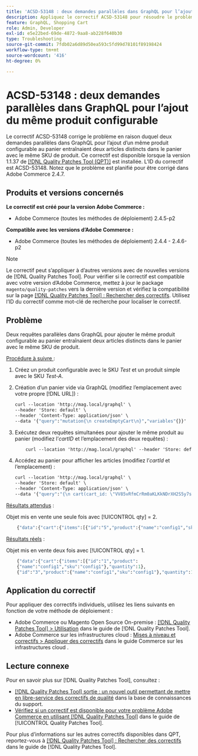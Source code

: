 ```yaml
---
title: 'ACSD-53148 : deux demandes parallèles dans GraphQL pour l’ajout du même produit configurable'
description: Appliquez le correctif ACSD-53148 pour résoudre le problème d’Adobe Commerce où deux demandes parallèles dans GraphQL pour l’ajout d’un même produit configurable au panier entraînaient deux éléments distincts du panier avec le même SKU de produit.
feature: GraphQL, Shopping Cart
role: Admin, Developer
exl-id: e5e22bed-69de-4872-9aa8-ab228f640b30
type: Troubleshooting
source-git-commit: 7fdb02a6d89d50ea593c5fd99d78101f89198424
workflow-type: tm+mt
source-wordcount: '416'
ht-degree: 0%

---
```


# ACSD-53148 : deux demandes parallèles dans GraphQL pour l’ajout du même produit configurable

Le correctif ACSD-53148 corrige le problème en raison duquel deux demandes parallèles dans GraphQL pour l’ajout d’un même produit configurable au panier entraînaient deux articles distincts dans le panier avec le même SKU de produit. Ce correctif est disponible lorsque la version 1.1.37 de [[!DNL Quality Patches Tool (QPT)]](https://experienceleague.adobe.com/en/docs/commerce-operations/tools/quality-patches-tool/quality-patches-tool-to-self-serve-quality-patches) est installée. L’ID du correctif est ACSD-53148. Notez que le problème est planifié pour être corrigé dans Adobe Commerce 2.4.7.

## Produits et versions concernés

**Le correctif est créé pour la version Adobe Commerce :**

* Adobe Commerce (toutes les méthodes de déploiement) 2.4.5-p2

**Compatible avec les versions d’Adobe Commerce :**

* Adobe Commerce (toutes les méthodes de déploiement) 2.4.4 - 2.4.6-p2

>[!NOTE]
>
>Le correctif peut s’appliquer à d’autres versions avec de nouvelles versions de [!DNL Quality Patches Tool]. Pour vérifier si le correctif est compatible avec votre version d’Adobe Commerce, mettez à jour le package `magento/quality-patches` vers la dernière version et vérifiez la compatibilité sur la page [[!DNL Quality Patches Tool] : Rechercher des correctifs](https://experienceleague.adobe.com/tools/commerce-quality-patches/index.html). Utilisez l’ID du correctif comme mot-clé de recherche pour localiser le correctif.

## Problème

Deux requêtes parallèles dans GraphQL pour ajouter le même produit configurable au panier entraînaient deux articles distincts dans le panier avec le même SKU de produit.

<u>Procédure à suivre </u> :

1. Créez un produit configurable avec le SKU *Test* et un produit simple avec le SKU *Test-A*.
1. Création d’un panier vide via GraphQL (modifiez l’emplacement avec votre propre [!DNL URL]) :

   ```GraphQL
   curl --location 'http://mag.local/graphql' \
   --header 'Store: default' \
   --header 'Content-Type: application/json' \
   --data '{"query":"mutation{\n createEmptyCart\n}","variables"{}}'
   ```

1. Exécutez deux requêtes simultanées pour ajouter le même produit au panier (modifiez l’*cartID* et l’emplacement des deux requêtes) :

   ```GraphQL
       curl --location 'http://mag.local/graphql' --header 'Store: default' --header 'Content-Type: application/json' --data '{"query":"mutation($cartId: String!, $preSku: String!, $preParentSku: String!) {\r\n addConfigurableProductsToCart(\r\n input: {\r\n cart_id: $cartId\r\n cart_items: [\r\n {\r\n parent_sku: $preParentSku\r\n data: {\r\n quantity: 1\r\n sku: $preSku\r\n }\r\n }\r\n ]\r\n }\r\n ) {\r\n cart {\r\n items {\r\n id\r\n product {\r\n name\r\n sku\r\n }\r\n quantity\r\n \r\n prices {\r\n price {\r\n value\r\n currency\r\n }\r\n }\r\n ... on ConfigurableCartItem {\r\n configurable_options {\r\n option_label\r\n value_label\r\n }\r\n }\r\n }\r\n total_quantity\r\n prices {\r\n grand_total {\r\n value\r\n currency\r\n }\r\n discounts {\r\n amount {\r\n value\r\n currency\r\n }\r\n label\r\n }\r\n subtotal_excluding_tax {\r\n value\r\n currency\r\n }\r\n } \r\n }\r\n }\r\n}","variables":{"cartId":"VV85vRfmCrRm0aKLKkNDrXH2S5y7sSpf","preParentSku":"Test","preSku":"Test-A"}}' & curl --location 'http://mag.local/graphql' --header 'Store: default' --header 'Content-Type: application/json' --data '{"query":"mutation($cartId: String!, $preSku: String!, $preParentSku: String!) {\r\n addConfigurableProductsToCart(\r\n input: {\r\n cart_id: $cartId\r\n cart_items: [\r\n {\r\n parent_sku: $preParentSku\r\n data: {\r\n quantity: 1\r\n sku: $preSku\r\n }\r\n }\r\n ]\r\n }\r\n ) {\r\n cart {\r\n items {\r\n id\r\n product {\r\n name\r\n sku\r\n }\r\n quantity\r\n \r\n prices {\r\n price {\r\n value\r\n currency\r\n }\r\n }\r\n ... on ConfigurableCartItem {\r\n configurable_options {\r\n option_label\r\n value_label\r\n }\r\n }\r\n }\r\n total_quantity\r\n prices {\r\n grand_total {\r\n value\r\n currency\r\n }\r\n discounts {\r\n amount {\r\n value\r\n currency\r\n }\r\n label\r\n }\r\n subtotal_excluding_tax {\r\n value\r\n currency\r\n }\r\n } \r\n }\r\n }\r\n}","variables":{"cartId":"VV85vRfmCrRm0aKLKkNDrXH2S5y7sSpf","preParentSku":"Test","preSku":"Test-A"}}'
   ```

1. Accédez au panier pour afficher les articles (modifiez l’*cartId* et l’emplacement) :

   ```GraphQL
   curl --location 'http://mag.local/graphql' \
   --header 'Store: default' \
   --header 'Content-Type: application/json' \
   --data '{"query":"{\n cart(cart_id: \"VV85vRfmCrRm0aKLKkNDrXH2S5y7sSpf\") {\n items {\n id\n product {\n name\n sku\n }\n quantity\n }\n\n }\n}\n","variables":{}}'
   ```

<u>Résultats attendus</u> :

Objet mis en vente une seule fois avec [!UICONTROL qty] = 2.

```GraphQL
    {"data":{"cart":{"items":[{"id":"5","product":{"name":"config1","sku":"config1"},"quantity":2}]}}}%
```

<u>Résultats réels</u> :

Objet mis en vente deux fois avec [!UICONTROL qty] = 1.

```GraphQL
    {"data":{"cart":{"items":[{"id":"1","product":
    {"name":"config1","sku":"config1"},"quantity":1},
    {"id":"3","product":{"name":"config1","sku":"config1"},"quantity":1}]}}}%
```

## Application du correctif

Pour appliquer des correctifs individuels, utilisez les liens suivants en fonction de votre méthode de déploiement :

* Adobe Commerce ou Magento Open Source On-premise : [[!DNL Quality Patches Tool] > Utilisation](/help/tools/quality-patches-tool/usage.md) dans le guide de [!DNL Quality Patches Tool].
* Adobe Commerce sur les infrastructures cloud : [Mises à niveau et correctifs > Appliquer des correctifs](https://experienceleague.adobe.com/docs/commerce-cloud-service/user-guide/develop/upgrade/apply-patches.html) dans le guide Commerce sur les infrastructures cloud .

## Lecture connexe

Pour en savoir plus sur [!DNL Quality Patches Tool], consultez :

* [[!DNL Quality Patches Tool] sortie : un nouvel outil permettant de mettre en libre-service des correctifs de qualité](https://experienceleague.adobe.com/en/docs/commerce-operations/tools/quality-patches-tool/quality-patches-tool-to-self-serve-quality-patches) dans la base de connaissances du support.
* [Vérifiez si un correctif est disponible pour votre problème Adobe Commerce en utilisant [!DNL Quality Patches Tool]](/help/tools/quality-patches-tool/patches-available-in-qpt/check-patch-for-magento-issue-with-magento-quality-patches.md) dans le guide de [!UICONTROL Quality Patches Tool].


Pour plus d’informations sur les autres correctifs disponibles dans QPT, reportez-vous à [[!DNL Quality Patches Tool] : Rechercher des correctifs](https://experienceleague.adobe.com/tools/commerce-quality-patches/index.html) dans le guide de [!DNL Quality Patches Tool].
